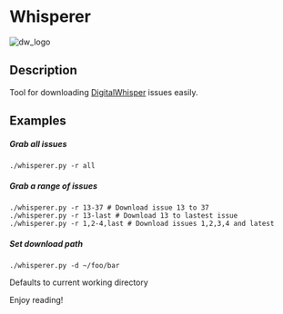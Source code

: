 Whisperer
=========

![dw_logo](http://digitalwhisper.co.il/logo.png "DigitalWhisper Logo")

## Description
Tool for downloading [DigitalWhisper](http://digitalwhisper.co.il/) issues easily.

## Examples
##### Grab all issues

```
./whisperer.py -r all
```

##### Grab a range of issues

```
./whisperer.py -r 13-37 # Download issue 13 to 37
./whisperer.py -r 13-last # Download 13 to lastest issue
./whisperer.py -r 1,2-4,last # Download issues 1,2,3,4 and latest
```

##### Set download path

```
./whisperer.py -d ~/foo/bar
```
Defaults to current working directory


Enjoy reading!
